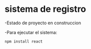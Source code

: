 <h1>sistema de registro</h1>

-Estado de proyecto en construccion 

-Para ejecutar el sistema:

```npm install react```

